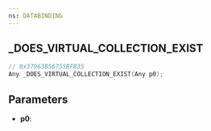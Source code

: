 ```yaml
---
ns: DATABINDING
---
```

## _DOES_VIRTUAL_COLLECTION_EXIST

```c
// 0x37963B56755BFB35
Any _DOES_VIRTUAL_COLLECTION_EXIST(Any p0);
```

## Parameters
* **p0**:
